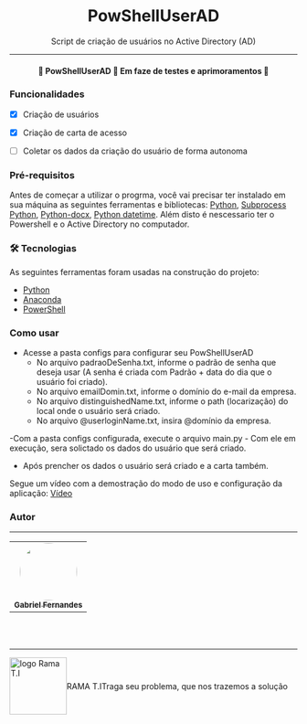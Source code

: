 <h1 align="center">PowShellUserAD </h1>

<p align="center"> Script de criação de usuários no Active Directory (AD) </p>
<hr>
<h4 align="center"> 
	🚧  PowShellUserAD 🚀 Em faze de testes e aprimoramentos  🚧
</h4>

### Funcionalidades

- [x] Criação de usuários
- [x] Criação de carta de acesso
- [ ] Coletar os dados da criação do usuário de forma autonoma



### Pré-requisitos

Antes de começar a utilizar o progrma, você vai precisar ter instalado em sua máquina as seguintes ferramentas e bibliotecas:
[Python](https://www.python.org/), [Subprocess Python](https://docs.python.org/3/library/subprocess.html), [Python-docx](https://python-docx.readthedocs.io/en/latest/), [Python datetime](https://docs.python.org/3/library/datetime.html).
Além disto é nescessario ter o Powershell e o Active Directory no computador. 

### 🛠 Tecnologias

As seguintes ferramentas foram usadas na construção do projeto:

- [Python](https://www.python.org/)
- [Anaconda](https://www.anaconda.com/)
- [PowerShell](https://learn.microsoft.com/en-us/powershell/)

### Como usar

- Acesse a pasta configs para configurar seu PowShellUserAD
    - No arquivo padraoDeSenha.txt, informe o padrão de senha que deseja usar (A senha é criada com Padrão + data do dia que o usuário foi criado).
    - No arquivo emailDomin.txt, informe o domínio do e-mail da empresa.
    - No arquivo distinguishedName.txt, informe o path (locarização) do local onde o usuário será criado.
    - No arquivo @userloginName.txt, insira @domínio da empresa.

-Com a pasta configs configurada, execute o arquivo main.py
    - Com ele em execução, sera solictado os dados do usuário que será criado.

- Após prencher os dados o usuário será criado e a carta também.

Segue um vídeo com a demostração do modo de uso e configuração da aplicação: [Vídeo](https://youtu.be/IjPdWiBJ6bw)

### Autor
<hr>
  <table>
  <tr>
    <td align="center"><a href="https://www.linkedin.com/in/gabriel-guilherme-santos-fernandes/"><img style="border-radius: 50%;" src="https://media.licdn.com/dms/image/D4D03AQHp8ncucZmHPQ/profile-displayphoto-shrink_200_200/0/1682124190324?e=1697068800&v=beta&t=kyuxfRI1f5lpqaHYs37h3omOQafOC_D91T8IoYBt708" width="100px;" alt=""/><br /><sub><b>Gabriel Fernandes</b></sub></a></td> 
  </tr>
 
</table>
<br />
<br />
<hr>
<div style="display: flex; align-items: center;">
  <img src="https://cdn.discordapp.com/attachments/356114369979088897/1138319881159319613/Ramar_T.I_Logotipo.png" alt="logo Rama T.I" style="width:100px;height:100px;">
  <p>RAMA T.I </p>
  <p>Traga seu problema, que nos trazemos a solução</p>
</div>
